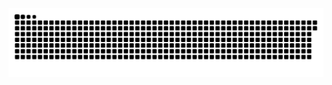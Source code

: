 <picture>
  <source media="(prefers-color-scheme: dark)" srcset="https://raw.githubusercontent.com/MarineHakobyan/MarineHakobyan/72184e16a74046ad7611fc7145ffec1d82bc317f/github-contribution-grid-snake-dark.svg" />
  <source media="(prefers-color-scheme: light)" srcset="https://raw.githubusercontent.com/MarineHakobyan/MarineHakobyan/72184e16a74046ad7611fc7145ffec1d82bc317f/github-contribution-grid-snake.svg" />
  <img alt="github-snake" src="https://raw.githubusercontent.com/MarineHakobyan/MarineHakobyan/72184e16a74046ad7611fc7145ffec1d82bc317f/github-contribution-grid-snake-dark.svg" />
</picture>
